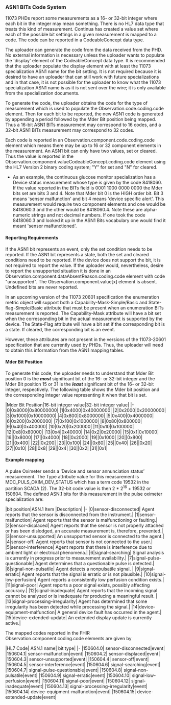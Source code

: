 ### ASN1 BITs Code System
11073 PHDs report some measurements as a 16- or 32-bit integer where each bit in the integer may mean something. There is no HL7 data type that treats this kind of measurement. Continua has created a value set where each of the possible bit settings in a given measurement is mapped to a code. The code can be reported in a CodeableConcept data type.

The uploader can generate the code from the data received from the PHD. No external information is necessary unless the uploader wants to populate the 'display' element of the CodeableConcept data type. It is recommended that the uploader populate the display element with at least the 11073 specialization ASN1 name for the bit setting. It is not required because it is desired to have an uploader that can still work with future specializations and in that case, it is not possible for the uploader to know what the 11073 specialization ASN1 name is as it is not sent over the wire; it is only available from the specialization documents.

To generate the code, the uploader obtains the code for the type of measurement which is used to populate the Observation.code.coding.code element. Then for each bit to be reported, the new ASN1 code is generated by appending a period followed by the Mder Bit position being mapped. Thus a 16-bit ASN1 BITs measurement may correspond to 16 codes, and a 32-bit ASN1 BITs measurement may correspond to 32 codes.

Each code is reported in an Observation.component.code.coding.code element which means there may be up to 16 or 32 component elements in the measurement. An ASN1 bit can only have two values, set or cleared. Thus the value is reported in the Observation.component.valueCodeableConcept.coding.code element using the HL7 Version 2 binary coding system; "Y" for set and "N" for cleared.

 - As an example, the continuous glucose monitor specialization has a Device status measurement whose type is given by the code 8418060. If the value reported in the BITs field is 0001 1000 0000 0000 the Mder bits set are bits 3 and 4. Note that Mder bit 0 is the HIGH order bit. Bit 3 means 'sensor malfunction' and bit 4 means 'device specific alert'. This measurement would require two component elements and one would be 8418060.3 and the other would be 8418060.4. Note these are alpha-numeric strings and not decimal numbers. If one took the code 8418060.3 and looked it up in the ASN1 Bits vocabulary one would find it meant 'sensor malfunctioned'.

#### Reporting Requirements
If the ASN1 bit represents an event, only the set condition needs to be reported. If the ASN1 bit represents a state, both the set and cleared conditions need to be reported. If the device does not support the bit, it is not required to report the value. If the uploader would, nevertheless, desire to report the unsupported situation it is done in an Observation.component.dataAbsentReason.coding.code element with code "unsupported". The Observation.component.value[x] element is absent. Undefined bits are never reported.

In an upcoming version of the 11073 20601 specification the enumeration metric object will support both a Capability-Mask-Simple/Basic and State-flag-Simple/Basic attribute that must be present when an enumeration BITs measurement is reported. The Capability-Mask attribute will have a bit set when the corresponding bit in the actual measurement is supported by the device. The State-Flag attribute will have a bit set if the corresponding bit is a state. If cleared, the corresponding bit is an event.

However, these attributes are not present in the versions of the 11073-20601 specification that are currently used by PHDs. Thus, the uploader will need to obtain this information from the ASN1 mapping tables.

#### Mder Bit Position
To generate this code, the uploader needs to understand that Mder Bit position 0 is the ***most*** significant bit of the 16- or 32-bit integer and the Mder Bit position 15 or 31 is the ***least*** significant bit of the 16- or 32-bit integer, respectively. The following table shows the Mder bit position and the corresponding integer value representing it when that bit is set.

|Mder Bit Position|16-bit integer value|32-bit integer value|
|-
|0|0x8000|0x80000000|
|1|0x4000|0x40000000|
|2|0x2000|0x20000000|
|3|0x1000|0x10000000|
|4|0x800|0x8000000|
|5|0x400|0x4000000|
|6|0x200|0x2000000|
|7|0x100|0x1000000|
|8|0x80|0x800000|
|9|0x40|0x400000|
|10|0x20|0x200000|
|11|0x10|0x100000|
|12|0x8|0x80000|
|13|0x4|0x40000|
|14|0x2|0x20000|
|15|0x1|0x10000|
|16||0x8000|
|17||0x4000|
|18||0x2000|
|19||0x1000|
|20||0x800|
|21||0x400|
|22||0x200|
|23||0x100|
|24||0x80|
|25||0x40|
|26||0x20|
|27||0x10|
|28||0x8|
|29||0x4|
|30||0x2|
|31||0x1|

#### Example mapping
A pulse Oximeter sends a ‘Device and sensor annunciation status’ measurement. The Type attribute value for this measurement is MDC_PULS_OXIM_DEV_STATUS which has a term code 19532 in the partition SCADA (2). The 32-bit code value is then 2 * 2<sup>16</sup> + 19532 or 150604. The defined ASN.1 bits for this measurement in the pulse oximeter specialization are:

|bit position|ASN.1 Item	|Description|
|-
|0|sensor-disconnected|	Agent reports that the sensor is disconnected from the instrument.| 
|1|sensor-malfunction|	Agent reports that the sensor is malfunctioning or faulting.| 
|2|sensor-displaced|	Agent reports that the sensor is not properly attached or has been dislodged, an accurate measurement is, therefore, prevented.| 
|3|sensor-unsupported|	An unsupported sensor is connected to the agent.|
|4|sensor-off|	Agent reports that sensor is not connected to the user.|
|5|sensor-interference|	Agent reports that there is interference due to ambient light or electrical phenomena.|
|6|signal-searching|	Signal analysis is currently in progress prior to measurement availability.|
|7|signal-pulse-questionable|	Agent determines that a questionable pulse is detected.|
|8|signal-non-pulsatile|	Agent detects a nonpulsatile signal. |
|9|signal-erratic|	Agent reports that the signal is erratic or is not plausible.|
|10|signal-low-perfusion|	Agent reports a consistently low perfusion condition exists.|
|11|signal-poor|	Agent reports a poor signal exists, possibly affecting accuracy.|
|12|signal-inadequate|	Agent reports that the incoming signal cannot be analyzed or is inadequate for producing a meaningful result. |
|13|signal-processing-irregularity|	Agent has determined that some irregularity has been detected while processing the signal.|
|14|device-equipment-malfunction|	A general device fault has occurred in the agent.|
|15|device-extended-update|	An extended display update is currently active.|

The mapped codes reported in the FHIR Observation.component.coding.code elements are given by

|HL7 Code|	ASN.1 name| bit type|
|-
|150604.0|	sensor-disconnected|event|
|150604.1|	sensor-malfunction|event|
|150604.2|	sensor-displaced|event|
|150604.3|	sensor-unsupported|event|
|150604.4|	sensor-off|event|
|150604.5|	sensor-interference|event|
|150604.6|	signal-searching|event|
|150604.7|	signal-pulse-questionable|event|
|150604.8|	signal-non-pulsatile|event|
|150604.9|	signal-erratic|event|
|150604.10|	signal-low-perfusion|event|
|150604.11|	signal-poor|event|
|150604.12|	signal-inadequate|event|
|150604.13|	signal-processing-irregularity|event|
|150604.14|	device-equipment-malfunction|event|
|150604.15|	device-extended-update|event|



